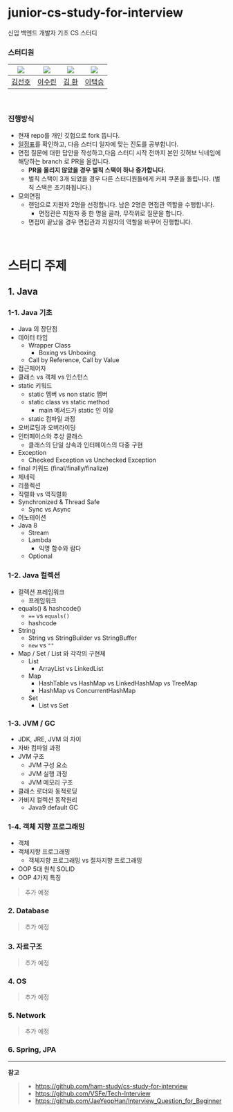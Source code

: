 # junior-cs-study-for-interview
신입 백엔드 개발자 기초 CS 스터디

### 스터디원

|               ![](https://github.com/preferKim.png?size=80)               | ![](https://github.com/Tnfls99.png?size=80) |                             ![](https://github.com/hwankim123.png?size=80)                             | ![](https://github.com/dlxortmd987.png?size=80) |
|:--------------------------------------------------------------------------:|:-------------------------------------------:|:------------------------------------------------------------------------------------------------------:|:-----------------------------------------------:|
|                    [김선호](https://github.com/preferkim)                     |      [이수린](https://github.com/Tnfls99)      |                                  [김 환](https://github.com/hwankim123)                                  |                     [이택승](https://github.com/dlxortmd987)                     |

<br>

### 진행방식

- 현재 repo를 개인 깃헙으로 fork 뜹니다.
- [일정표](https://github.com/devcourse-study/junior-cs-study-for-interview/blob/main/etc/%EC%8A%A4%ED%84%B0%EB%94%94%20%EC%A7%84%EB%8F%84%ED%91%9C.md)를 확인하고, 다음 스터디 일자에 맞는 진도를 공부합니다.
- 면접 질문에 대한 답안을 작성하고,다음 스터디 시작 전까지 본인 깃허브 닉네임에 해당하는 branch 로 PR을 올립니다.
  - **PR을 올리지 않았을 경우 벌칙 스택이 하나 증가합니다.**
  - 벌칙 스택이 3개 되었을 경우 다른 스터디원들에게 커피 쿠폰을 돌립니다. (벌칙 스택은 초기화됩니다.)
- 모의면접
  - 랜덤으로 지원자 2명을 선정합니다. 남은 2명은 면접관 역할을 수행합니다.
    - 면접관은 지원자 중 한 명을 골라, 무작위로 질문을 합니다.
  - 면접이 끝났을 경우 면접관과 지원자의 역할을 바꾸어 진행합니다.



<br>

# 스터디 주제

## 1. Java

### 1-1. Java 기초
- Java 의 장단점
- 데이터 타입
  - Wrapper Class
    - Boxing vs Unboxing
  - Call by Reference, Call by Value
- 접근제어자
- 클래스 vs 객체 vs 인스턴스
- static 키워드
  - static 멤버 vs non static 멤버
  - static class vs static method
    - main 메서드가 static 인 이유
  - static 컴파일 과정
- 오버로딩과 오버라이딩
- 인터페이스와 추상 클래스
  - 클래스의 단일 상속과 인터페이스의 다중 구현
- Exception
  - Checked Exception vs Unchecked Exception
- final 키워드 (final/finally/finalize)
- 제네릭
- 리플렉션
- 직렬화 vs 역직렬화
- Synchronized & Thread Safe
  - Sync vs Async
- 어노테이션
- Java 8
  - Stream
  - Lambda
    - 익명 함수와 람다
  - Optional

### 1-2. Java 컬렉션
- 컬렉션 프레임워크
  - 프레임워크
- equals() & hashcode()
  - `==` vs `equals()`
  - hashcode
- String
  - String vs StringBuilder vs StringBuffer
  - `new` vs `""`
- Map / Set / List 와 각각의 구현체
  - List
    - ArrayList vs LinkedList
  - Map
    - HashTable vs HashMap vs LinkedHashMap vs TreeMap
    - HashMap vs ConcurrentHashMap
  - Set
    - List vs Set

### 1-3. JVM / GC
- JDK, JRE, JVM 의 차이
- 자바 컴파일 과정
- JVM 구조
  - JVM 구성 요소
  - JVM 실행 과정
  - JVM 메모리 구조
- 클래스 로더와 동적로딩
- 가비지 컬렉션 동작원리
  - Java9 default GC

### 1-4. 객체 지향 프로그래밍
- 객체
- 객체지향 프로그래밍
  - 객체지향 프로그래밍 vs 절차지향 프로그래밍
- OOP 5대 원칙 SOLID
- OOP 4가지 특징

> 추가 예정

### 2. Database



> 추가 예정

### 3. 자료구조

> 추가 예정

### 4. OS

> 추가 예정

### 5. Network

> 추가 예정 

### 6. Spring, JPA

---
**참고**
> - https://github.com/ham-study/cs-study-for-interview
> - https://github.com/VSFe/Tech-Interview
> - https://github.com/JaeYeopHan/Interview_Question_for_Beginner
